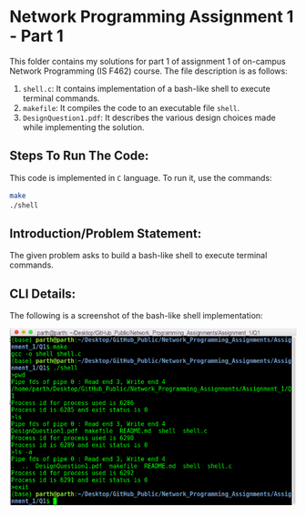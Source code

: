 # Network Programming Assignment 1 - Part 1

This folder contains my solutions for part 1 of assignment 1 of on-campus Network Programming (IS F462) course. The file description is as follows:

1. `shell.c`: It contains implementation of a bash-like shell to execute terminal commands. 
2. `makefile`: It compiles the code to an executable file `shell`.
3. `DesignQuestion1.pdf`: It describes the various design choices made while implementing the solution.

## Steps To Run The Code:
This code is implemented in `C` language. To run it, use the commands:
```sh
make
./shell
``` 
## Introduction/Problem Statement:

The given problem asks to build a bash-like shell to execute terminal commands.

## CLI Details:
The following is a screenshot of the bash-like shell implementation:

![Custom Shell CLI](./imgs/cli.png)

